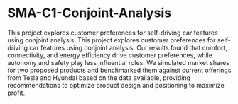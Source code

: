 # SMA-C1-Conjoint-Analysis
This project explores customer preferences for self-driving car features using conjoint analysis. 
This project explores customer preferences for self-driving car features using conjoint analysis.
Our results found that comfort, connectivity, and energy efficiency drive customer preferences,
while autonomy and safety play less influential roles. We simulated market shares for two
proposed products and benchmarked them against current offerings from Tesla and Hyundai based
on the data available, providing recommendations to optimize product design and positioning to
maximize profit.
